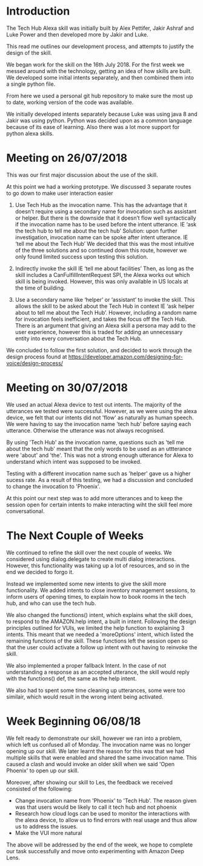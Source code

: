 # Introduction

The Tech Hub Alexa skill was initially built by Alex Pettifer, Jakir Ashraf and Luke Power 
and then developed more by Jakir and Luke. 

This read me outlines our development process, and attempts to justify the design of the skill. 

We began work for the skill on the 16th July 2018. 
For the first week we messed around with the technology, getting an idea of how skills are built.
We developed some initial intents separately, and then combined them into a single python file. 

From here we used a personal git hub repository to make sure the most up to date, working version of the code was available.

We initially developed intents separately because Luke was using java 8 and Jakir was using python. 
Python was decided upon as a common language because of its ease of learning. Also there was a lot more support for python alexa skills.


# Meeting on 26/07/2018

This was our first major discussion about the use of the skill.

At this point we had  a working prototype. We discussed 3 separate routes to go down to make user interaction easier


1)	Use Tech Hub as the invocation name. This has the advantage that it doesn’t require using a secondary name for invocation such as assistant or helper. But there is the downside that it doesn’t flow well syntactically if the invocation name has to be used before the intent utterance. IE ‘ask the tech hub to tell me about the tech hub’
Solution: upon further investigation, invocation name can be spoke after intent utterance. IE ‘tell me about the Tech Hub’
We decided that this was the most intuitive of the three solutions and so continued down this route, however we only found limited success upon testing this solution.


2)	Indirectly invoke the skill IE ‘tell me about facilities’ Then, as long as the skill includes a CanFulfillIntentRequest SPI, the Alexa works out which skill is being invoked. However, this was only available in US locals at the time of building.  


3)	Use a secondary name like ‘helper’ or ‘assistant’ to invoke the skill. This allows the skill to be asked about the Tech Hub in context IE ‘ask helper about to tell me about the Tech Hub’. However, including a random name for invocation feels inefficient, and takes the focus off the Tech Hub. There is an argument that giving an Alexa skill a persona may add to the user experience, however this is traded for adding an unnecessary entity into every conversation about the Tech Hub.

We concluded to follow the first solution, and decided to work through the design process found at https://developer.amazon.com/designing-for-voice/design-process/


# Meeting on 30/07/2018

We used an actual Alexa device  to test out intents. The majority of the utterances we tested were successful.
However, as we were using the alexa device, we felt that our intents did not 'flow' as naturally as human speech. We were having to say the invocation name 'tech hub' before saying each utterance. Otherwise the utterance was not always recognised.

By using 'Tech Hub' as the invocation name, questions such as 'tell me about the tech hub' meant that the only words to be used as an uttterance were 'about' and 'the'. This was not a strong enough utterance for Alexa to understand which intent was supposed to be invoked.

Testing with a different invocation name such as 'helper' gave us a higher sucess rate. As a result of this testing, we had a discussion and concluded to change the invocation to 'Phoenix'.

At this point our next step was to add more utterances and to keep the session open for certain intents to make interacting wiht the skill feel more conversational.

# The Next Couple of Weeks

We continued to refine the skill over the next couple of weeks. We considered using dialog.delegate to create multi dialog interactions. However, this functionality was taking up a lot of resources, and so in the end we decided to forgo it.

Instead we implemented some new intents to give the skill more functionality. We added intents to close inventory management sessions, to inform users of opening times, to explain how to book rooms in the tech hub, and who can use the tech hub.

We also changed the functions() intent, which explains what the skill does, to respond to the AMAZON.help intent, a built in intent. Following the design principles outlined for VUIs, we limited the help function to explaining 3 intents. This meant that we needed a 'moreOptions' intent, which listed the remaining functions of the skill. These functions left the session open so that the user could activate a follow up intent with out having to reinvoke the skill. 

We also implemented a proper fallback Intent. In the case of not understanding a response as an accepted utterance, the skill would reply with the functions() def, the same as the help intent. 

We also had to spent some time cleaning up utterances, some were too similair, which would result in the wrong intent being activated.

# Week Beginning 06/08/18

We felt ready to demonstrate our skill, however we ran into a problem, which left us confused all of Monday. The invocation name was no longer opening up our skill. We later learnt the reason for this was that we had multiple skills that were enabled and shared the same invocation name. This caused a clash and would invoke an older skill when we said 'Open Phoenix' to open up our skill.

Moreover, after showing our skill to Les, the feedback we received consisted of the following:

- Change invocation name from 'Phoenix' to 'Tech Hub'. The reason given was that users would be likely to call it tech hub and not phoenix
- Research how cloud logs can be used to monitor the interactions with the alexa device, to allow us to find errors with real usage and thus allow us to address the issues.
- Make the VUI more natural 

The above will be addressed by the end of the week, we hope to complete our task successfully and move onto experimenting with Amazon Deep Lens.



